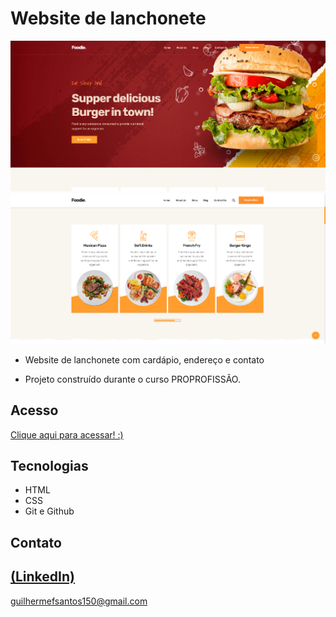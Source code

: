 # Website de lanchonete

![preview](./FoodieWebsite.PNG)
<br>
![preview](./Foodie2Website.PNG)
 
 - Website de lanchonete com cardápio, endereço e contato

 - Projeto construído durante o curso PROPROFISSÃO.

## Acesso
 [Clique aqui para acessar! :)](https://github.com/GuilhermeSK2/Food-Delicious-Burguer)

## Tecnologias

- HTML
- CSS
- Git e Github

## Contato
[(LinkedIn)](https://www.linkedin.com/in/guilherme-freitas-9901a220b/)
-----
guilhermefsantos150@gmail.com
